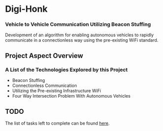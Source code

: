 # Digi-Honk
### Vehicle to Vehicle Communication Utilizing Beacon Stuffing
Development of an algorithm for enabling autonomous vehicles to rapidly communicate 
in a connectionless way using the pre-existing WiFi standard.

## Project Aspect Overview
### A List of the Technologies Explored by this Project
* Beacon Stuffing
* Connectionless Communication
* Utilizing the Pre-existing Infrastructure WiFi
* Four Way Intersection Problem With Autonomous Vehicles

## TODO
The list of tasks left to complete can be found [here](TODO.md).